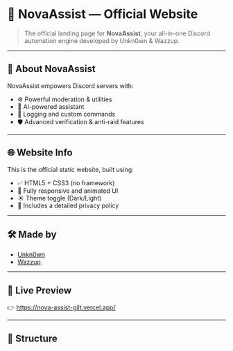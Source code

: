 # 🌌 NovaAssist — Official Website

> The official landing page for **NovaAssist**, your all-in-one Discord automation engine developed by Unkn0wn & Wazzup.

---

## 🚀 About NovaAssist

NovaAssist empowers Discord servers with:
- ⚙️ Powerful moderation & utilities
- 🧠 AI-powered assistant
- 📜 Logging and custom commands
- 🛡️ Advanced verification & anti-raid features

---

## 🌐 Website Info

This is the official static website, built using:
- ✅ HTML5 + CSS3 (no framework)
- 🎨 Fully responsive and animated UI
- ☀️ Theme toggle (Dark/Light)
- 📄 Includes a detailed privacy policy

---

## 🛠 Made by

- [Unkn0wn](https://github.com/Unkn0wnPlays)
- [Wazzup](https://github.com/)

---

## 🔗 Live Preview

👉 https://nova-assist-gilt.vercel.app/

---

## 📁 Structure

